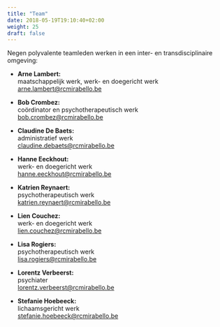 ```yaml
---
title: "Team"
date: 2018-05-19T19:10:40+02:00
weight: 25
draft: false
---
```


Negen polyvalente teamleden werken in een inter- en transdisciplinaire omgeving:

* **Arne Lambert:**  
maatschappelijk werk, werk- en doegericht werk  
<a href="mailto:arne.lambert@rcmirabello.be" style='display:inline-block; font-weight:bolder'>arne.lambert@rcmirabello.be</a>

* **Bob Crombez:**  
coördinator en psychotherapeutisch werk  
<a href="mailto:bob.crombez@rcmirabello.be" style='display:inline-block; font-weight:bolder'>bob.crombez@rcmirabello.be</a>

* **Claudine De Baets:**  
administratief werk  
<a href="mailto:claudine.debaets@rcmirabello.be" style='display:inline-block; font-weight:bolder'>claudine.debaets@rcmirabello.be</a>

* **Hanne Eeckhout:**  
werk- en doegericht werk  
<a href="mailto:hanne.eeckhout@rcmirabello.be" style='display:inline-block; font-weight:bolder'>hanne.eeckhout@rcmirabello.be</a>

* **Katrien Reynaert:**  
psychotherapeutisch werk  
<a href="mailto:katrien.reynaert@rcmirabello.be" style='display:inline-block; font-weight:bolder'>katrien.reynaert@rcmirabello.be</a>

* **Lien Couchez:**  
werk- en doegericht werk  
<a href="mailto:lien.couchez@rcmirabello.be" style='display:inline-block; font-weight:bolder'>lien.couchez@rcmirabello.be</a>

* **Lisa Rogiers:**  
psychotherapeutisch werk  
<a href="mailto:lisa.rogiers@rcmirabello.be" style='display:inline-block; font-weight:bolder'>lisa.rogiers@rcmirabello.be</a>

* **Lorentz Verbeerst:**  
psychiater  
<a href="mailto:lorentz.verbeerst@rcmirabello.be" style='display:inline-block; font-weight:bolder'>lorentz.verbeerst@rcmirabello.be</a>

* **Stefanie Hoebeeck:**  
lichaamsgericht werk  
<a href="mailto:stefanie.hoebeeck@rcmirabello.be" style='display:inline-block; font-weight:bolder'>stefanie.hoebeeck@rcmirabello.be</a>
